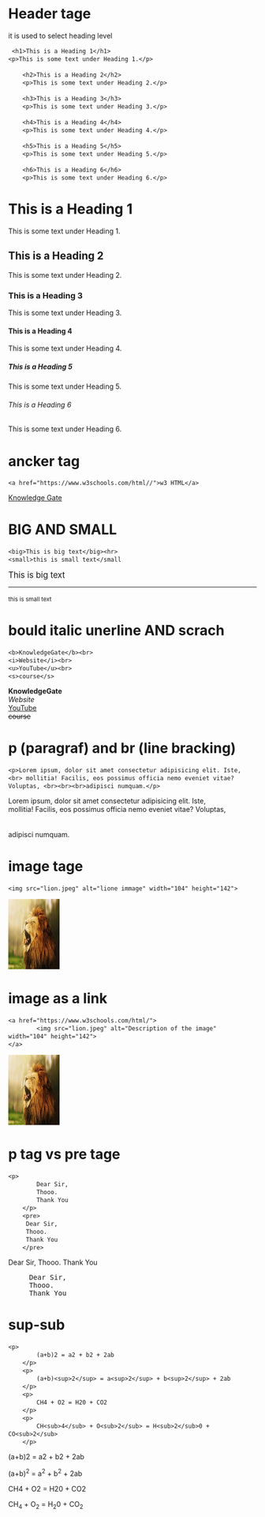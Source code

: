 # Header tage

it is used to select heading level

```
 <h1>This is a Heading 1</h1>
<p>This is some text under Heading 1.</p>

    <h2>This is a Heading 2</h2>
    <p>This is some text under Heading 2.</p>

    <h3>This is a Heading 3</h3>
    <p>This is some text under Heading 3.</p>

    <h4>This is a Heading 4</h4>
    <p>This is some text under Heading 4.</p>

    <h5>This is a Heading 5</h5>
    <p>This is some text under Heading 5.</p>

    <h6>This is a Heading 6</h6>
    <p>This is some text under Heading 6.</p>
```
<h1>This is a Heading 1</h1>
    <p>This is some text under Heading 1.</p>
<h2>This is a Heading 2</h2>
    <p>This is some text under Heading 2.</p>
<h3>This is a Heading 3</h3>
    <p>This is some text under Heading 3.</p>
<h4>This is a Heading 4</h4>
    <p>This is some text under Heading 4.</p>
<h5>This is a Heading 5</h5>
    <p>This is some text under Heading 5.</p>
<h6>This is a Heading 6</h6>
    <p>This is some text under Heading 6.</p>

# ancker tag
``` 
<a href="https://www.w3schools.com/html//">w3 HTML</a>
```
 <a href="https://www.w3schools.com/html/">Knowledge Gate</a>
 
 # BIG AND SMALL

 ```
<big>This is big text</big><hr>
<small>this is small text</small
 ```
 <big>This is big text</big><hr>
    <small>this is small text</small>
 # bould italic unerline AND scrach
 ```
<b>KnowledgeGate</b><br>
<i>Website</i><br>
<u>YouTube</u><br>
<s>course</s>
```

<b>KnowledgeGate</b><br>
<i>Website</i><br>
<u>YouTube</u><br>
<s>course</s>

# p (paragraf) and br (line bracking) 
```
<p>Lorem ipsum, dolor sit amet consectetur adipisicing elit. Iste, <br> mollitia! Facilis, eos possimus officia nemo eveniet vitae? Voluptas, <br><br><br>adipisci numquam.</p>
```
<p>Lorem ipsum, dolor sit amet consectetur adipisicing elit. Iste, <br> mollitia! Facilis, eos possimus officia nemo eveniet vitae? Voluptas, <br><br><br>adipisci numquam.</p>

# image tage 

```
<img src="lion.jpeg" alt="lione immage" width="104" height="142">
```
<img src="lion.jpeg" alt="lione immage" width="104" height="142">

# image as a link

```
<a href="https://www.w3schools.com/html/">
        <img src="lion.jpeg" alt="Description of the image" width="104" height="142">
</a>
```

<a href="https://www.w3schools.com/html/">
        <img src="lion.jpeg" alt="Description of the image" width="104" height="142">
</a>


# p tag vs pre tage 

```
<p>
        Dear Sir,
        Thooo.
        Thank You
    </p>
    <pre>
     Dear Sir,
     Thooo.
     Thank You
    </pre>
```

<p>
        Dear Sir,
        Thooo.
        Thank You
</p>


<pre>
     Dear Sir,
     Thooo.
     Thank You
</pre>


# sup-sub 

```
<p>
        (a+b)2 = a2 + b2 + 2ab
    </p>
    <p>
        (a+b)<sup>2</sup> = a<sup>2</sup> + b<sup>2</sup> + 2ab
    </p>
    <p>
        CH4 + O2 = H20 + CO2
    </p>
    <p>
        CH<sub>4</sub> + O<sub>2</sub> = H<sub>2</sub>0 + CO<sub>2</sub>
    </p>
```
<p>
        (a+b)2 = a2 + b2 + 2ab
    </p>
    <p>
        (a+b)<sup>2</sup> = a<sup>2</sup> + b<sup>2</sup> + 2ab
    </p>
    <p>
        CH4 + O2 = H20 + CO2
    </p>
    <p>
        CH<sub>4</sub> + O<sub>2</sub> = H<sub>2</sub>0 + CO<sub>2</sub>
    </p>